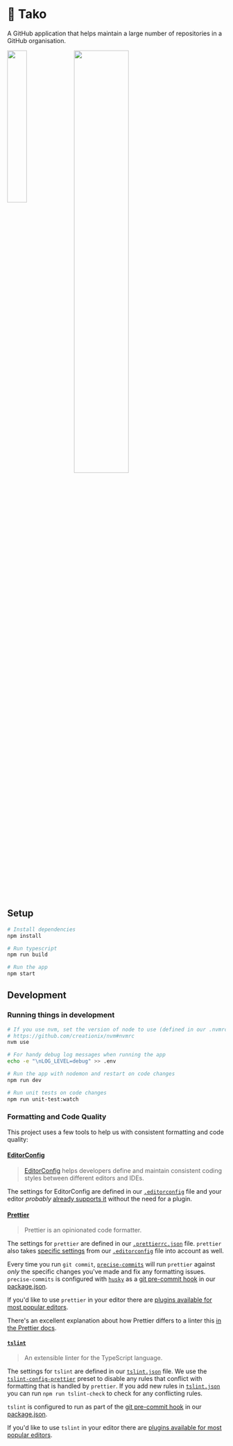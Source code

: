 # 🐙 Tako

A GitHub application that helps maintain a large number of repositories in a GitHub organisation.

<img width="30%" align="left" src="https://user-images.githubusercontent.com/224547/46536555-c29d1180-c8a6-11e8-92c2-f3141da0d6da.png" />

<img width="50%" align="" src="https://user-images.githubusercontent.com/224547/46534085-e65c5980-c89e-11e8-90b7-06e060217de1.png" />

## Setup

```sh
# Install dependencies
npm install

# Run typescript
npm run build

# Run the app
npm start
```

## Development

### Running things in development

```sh
# If you use nvm, set the version of node to use (defined in our .nvmrc)
# https://github.com/creationix/nvm#nvmrc
nvm use

# For handy debug log messages when running the app
echo -e "\nLOG_LEVEL=debug" >> .env

# Run the app with nodemon and restart on code changes
npm run dev

# Run unit tests on code changes
npm run unit-test:watch
```

### Formatting and Code Quality

This project uses a few tools to help us with consistent formatting and code
quality:

#### [EditorConfig](https://editorconfig.org/)

> [EditorConfig](https://editorconfig.org/) helps developers define and maintain
> consistent coding styles between different editors and IDEs.

The settings for EditorConfig are defined in our [`.editorconfig`](.editorconfig)
file and your editor _probably_ [already supports it](https://editorconfig.org/#download)
without the need for a plugin.

#### [Prettier](https://www.npmjs.com/package/prettier)

> Prettier is an opinionated code formatter.

The settings for `prettier` are defined in our [`.prettierrc.json`](.prettierrc.json)
file. `prettier` also takes [specific settings](https://prettier.io/docs/en/api.html#prettierresolveconfigfilepath-options)
from our [`.editorconfig`](.editorconfig) file into account as well.

Every time you run `git commit`, [`precise-commits`](https://www.npmjs.com/package/precise-commits)
will run `prettier` against _only_ the specific changes you've made and fix any
formatting issues. `precise-commits` is configured with [`husky`](https://www.npmjs.com/package/husky)
as a [git pre-commit hook](https://git-scm.com/docs/githooks#_pre_commit) in our
[package.json](package.json).

If you'd like to use `prettier` in your editor there are [plugins available for most popular editors](https://prettier.io/docs/en/editors.html).

There's an excellent explanation about how Prettier differs to a linter this [in the Prettier docs](https://prettier.io/docs/en/comparison.html).

#### [`tslint`](https://www.npmjs.com/package/tslint)

> An extensible linter for the TypeScript language.

The settings for `tslint` are defined in our [`tslint.json`](tslint.json) file.
We use the [`tslint-config-prettier`](https://www.npmjs.com/package/tslint-config-prettier)
preset to disable any rules that conflict with formatting that is handled by
`prettier`. If you add new rules in [`tslint.json`](tslint.json) you can run
`npm run tslint-check` to check for any conflicting rules.

`tslint` is configured to run as part of the [git pre-commit hook](https://git-scm.com/docs/githooks#_pre_commit)
in our [package.json](package.json).

If you'd like to use `tslint` in your editor there are [plugins available for most popular editors](https://palantir.github.io/tslint/usage/third-party-tools/).
